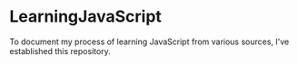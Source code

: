 # LearningJavaScript
To document my process of learning JavaScript from various sources, I've established this repository.
